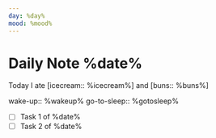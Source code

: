 ```yaml
---
day: %day%
mood: %mood%
---
```


# Daily Note %date%

Today I ate [icecream:: %icecream%] and [buns:: %buns%]

wake-up:: %wakeup%
go-to-sleep:: %gotosleep%

- [ ] Task 1 of %date%
- [ ] Task 2 of %date%
